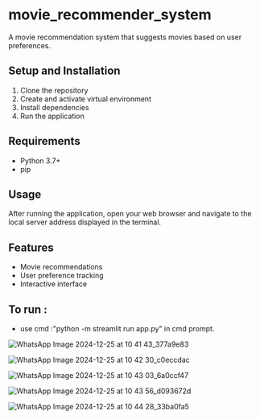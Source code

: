 # movie_recommender_system

A movie recommendation system that suggests movies based on user preferences.

## Setup and Installation

1. Clone the repository
2. Create and activate virtual environment
3. Install dependencies
4. Run the application

## Requirements
- Python 3.7+
- pip

## Usage
After running the application, open your web browser and navigate to the local server address displayed in the terminal.

## Features
- Movie recommendations
- User preference tracking
- Interactive interface


## To run :
- use cmd :"python -m streamlit run app.py" in cmd prompt.


![WhatsApp Image 2024-12-25 at 10 41 43_377a9e83](https://github.com/user-attachments/assets/f7799022-d2e9-47cf-a3cf-3bde5fe8f7eb)

![WhatsApp Image 2024-12-25 at 10 42 30_c0eccdac](https://github.com/user-attachments/assets/568a7762-aabd-49f0-8fb0-62c0f6d25ad1)

![WhatsApp Image 2024-12-25 at 10 43 03_6a0ccf47](https://github.com/user-attachments/assets/d4d752ee-3dc0-469a-a022-8cbe3dec18ef)

![WhatsApp Image 2024-12-25 at 10 43 56_d093672d](https://github.com/user-attachments/assets/39f632d0-2e32-4b2e-afc5-a3369c46aac9)

![WhatsApp Image 2024-12-25 at 10 44 28_33ba0fa5](https://github.com/user-attachments/assets/419c9476-21c0-40af-a34a-0dc259a8973e)






